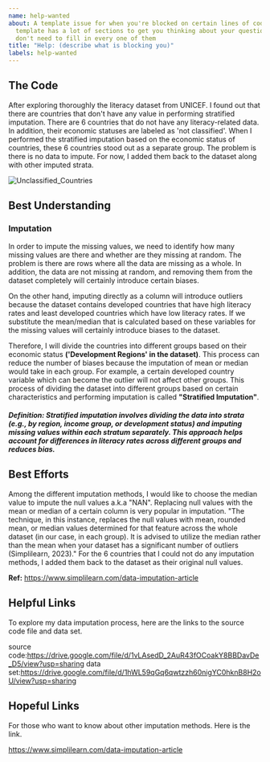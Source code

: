 ```yaml
---
name: help-wanted
about: A template issue for when you're blocked on certain lines of code.  This
  template has a lot of sections to get you thinking about your question, you
  don't need to fill in every one of them
title: "Help: (describe what is blocking you)"
labels: help-wanted
---
```


<!--
  Make your issue easy to find:

  - milestone: the challenge type
  - labels: anything that will make this easier to filter
  - assign: anyone you would like help from
-->

## The Code 

After exploring thoroughly the literacy dataset from UNICEF. I found out that there are countries that don't have any value in performing stratified imputation. There are 6 countries that do not have any literacy-related data. In addition, their economic statuses are labeled as 'not classified'. When I performed the stratified imputation based on the economic status of countries, these 6 countries stood out as a separate group. The problem is there is no data to impute. For now, I added them back to the dataset along with other imputed strata. 

![Unclassified_Countries](https://drive.google.com/file/d/1ZHJldzhz6g4P8yTx_2DR3ecP9Qm0xnC0/view?usp=drive_link)

<!--
  The code you have a question about (it doesn't need to be your code!). This can
  be shared in a few ways:

  - a snippet in the MD of your issue or
  - a permalink: https://help.github.com/en/github/managing-your-work-on-github/creating-a-permanent-link-to-a-code-snippet
    or
  - a gist: https://help.github.com/en/github/writing-on-github/creating-gists
-->

## Best Understanding

### Imputation 

In order to impute the missing values, we need to identify how many missing values are there and whether are they missing at random. The problem is there are rows where all the data are missing as a whole. In addition, the data are not missing at random, and removing them from the dataset completely will certainly introduce certain biases. 

On the other hand, imputing directly as a column will introduce outliers because the dataset contains developed countries that have high literacy rates and least developed countries which have low literacy rates. If we substitute the mean/median that is calculated based on these variables for the missing values will certainly introduce biases to the dataset. 

Therefore, I will divide the countries into different groups based on their economic status <b>('Development Regions' in the dataset)</b>. This process can reduce the number of biases because the imputation of mean or median would take in each group. For example, a certain developed country variable which can become the outlier will not affect other groups. This process of dividing the dataset into different groups based on certain characteristics and performing imputation is called <b>"Stratified Imputation"</b>.

##### Definition: Stratified imputation involves dividing the data into strata (e.g., by region, income group, or development status) and imputing missing values within each stratum separately. This approach helps account for differences in literacy rates across different groups and reduces bias.

<!--
  Explain the situation:

  - What _does_ the code do
  - What do you _want_ it to do
  - How do you think it works?
  - What don't you understand about how it works?
-->

## Best Efforts

<!--
  If this is your code and it has a bug, explain what you've tried so far:

  - Include code
  - Mention everything you tried, even if it seems silly to you
  - What happened with each effort?
  - What brought you closer?
  - What brought you farther?
-->

Among the different imputation methods, I would like to choose the median value to impute the null values a.k.a "NAN". Replacing null values with the mean or median of a certain column is very popular in imputation. "The technique, in this instance, replaces the null values with mean, rounded mean, or median values determined for that feature across the whole dataset (in our case, in each group). It is advised to utilize the median rather than the mean when your dataset has a significant number of outliers (Simplilearn, 2023)." For the 6 countries that I could not do any imputation methods, I added them back to the dataset as their original null values.

<b>Ref:</b> https://www.simplilearn.com/data-imputation-article

## Helpful Links

<!--
  Videos, articles, snippets, ... anything that helped you understand or make
  progress on the problem.
-->

To explore my data imputation process, here are the links to the source code file and data set. 

source code:https://drive.google.com/file/d/1vLAsedD_2AuR43fOCoakY8BBDavDe_D5/view?usp=sharing
data set:https://drive.google.com/file/d/1hWL59qGq6qwtzzh60nigYC0hknB8H2oU/view?usp=sharing 




## Hopeful Links

<!--
  Links that look like they should be helpful but you just can't put all the
  pieces together.
-->

For those who want to know about other imputation methods. Here is the link.

https://www.simplilearn.com/data-imputation-article